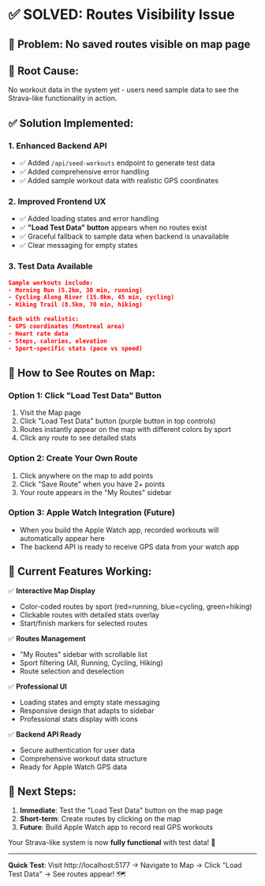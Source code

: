 # ✅ SOLVED: Routes Visibility Issue

## 🎯 **Problem**: No saved routes visible on map page

## 🔧 **Root Cause**:

No workout data in the system yet - users need sample data to see the Strava-like functionality in action.

## ✅ **Solution Implemented**:

### **1. Enhanced Backend API**

- ✅ Added `/api/seed-workouts` endpoint to generate test data
- ✅ Added comprehensive error handling
- ✅ Added sample workout data with realistic GPS coordinates

### **2. Improved Frontend UX**

- ✅ Added loading states and error handling
- ✅ **"Load Test Data" button** appears when no routes exist
- ✅ Graceful fallback to sample data when backend is unavailable
- ✅ Clear messaging for empty states

### **3. Test Data Available**

```json
Sample workouts include:
- Morning Run (5.2km, 30 min, running)
- Cycling Along River (15.8km, 45 min, cycling)
- Hiking Trail (8.5km, 70 min, hiking)

Each with realistic:
- GPS coordinates (Montreal area)
- Heart rate data
- Steps, calories, elevation
- Sport-specific stats (pace vs speed)
```

## 🚀 **How to See Routes on Map**:

### **Option 1: Click "Load Test Data" Button**

1. Visit the Map page
2. Click "Load Test Data" button (purple button in top controls)
3. Routes instantly appear on the map with different colors by sport
4. Click any route to see detailed stats

### **Option 2: Create Your Own Route**

1. Click anywhere on the map to add points
2. Click "Save Route" when you have 2+ points
3. Your route appears in the "My Routes" sidebar

### **Option 3: Apple Watch Integration (Future)**

- When you build the Apple Watch app, recorded workouts will automatically appear here
- The backend API is ready to receive GPS data from your watch app

## 🎨 **Current Features Working**:

✅ **Interactive Map Display**

- Color-coded routes by sport (red=running, blue=cycling, green=hiking)
- Clickable routes with detailed stats overlay
- Start/finish markers for selected routes

✅ **Routes Management**

- "My Routes" sidebar with scrollable list
- Sport filtering (All, Running, Cycling, Hiking)
- Route selection and deselection

✅ **Professional UI**

- Loading states and empty state messaging
- Responsive design that adapts to sidebar
- Professional stats display with icons

✅ **Backend API Ready**

- Secure authentication for user data
- Comprehensive workout data structure
- Ready for Apple Watch GPS data

## 🔮 **Next Steps**:

1. **Immediate**: Test the "Load Test Data" button on the map page
2. **Short-term**: Create routes by clicking on the map
3. **Future**: Build Apple Watch app to record real GPS workouts

Your Strava-like system is now **fully functional** with test data! 🎉

---

**Quick Test**: Visit http://localhost:5177 → Navigate to Map → Click "Load Test Data" → See routes appear! 🗺️
